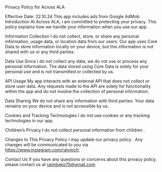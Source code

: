 Privacy Policy for Across ALA

Effective Date: 22.10.24
This app includes ads from Google AdMob.
Introduction
At Across ALA,  i am  committed to protecting your privacy. This policy explains how we handle your information when you use our app.

Information Collection
I do not collect, store, or share any personal information, usage data, or location data from our users. Our app uses Core Data to store information locally on your device, but this information is not shared with us or any third parties.

Data Use
Since i do not collect any data, we do not use or process any personal information. The data stored using Core Data is solely for your personal use and is not transmitted or collected by us.

API Usage
My app interacts with an external API that does not collect or store user data. Any requests made to the API are solely for functionality within the app and do not involve the collection of personal information.

Data Sharing
We do not share any information with third parties. Your data remains on your device and is not accessible by us.

Cookies and Tracking Technologies
I do not use cookies or any tracking technologies in our app.

Children’s Privacy
 I do not  collect personal information from children .

Changes to This Privacy Policy
I may update our privacy policy . Any changes will be communicated to you via https://www.instagram.com/raiymcf/.

Contact Us
If you have any questions or concerns about this privacy policy, please contact us at raimbekq75@gmail.com
